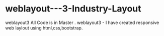 # weblayout---3-Industry-Layout
weblayout3 All Code is in Master .  weblayout3 - I have created responsive web laylout using html,css,bootstrap.
